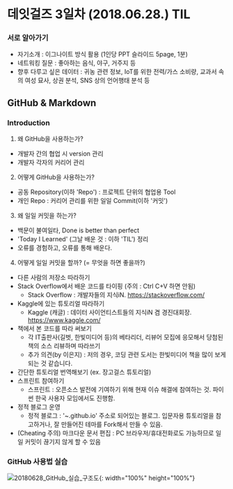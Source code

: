 
# 데잇걸즈 3일차 (2018.06.28.) TIL



### 서로 알아가기
- 자기소개 : 이그나이트 방식 활용 (1인당 PPT 슬라이드 5page, 1분)
- 네트워킹 질문 : 좋아하는 음식, 야구, 거주지 등
- 향후 다루고 싶은 데이터 : 귀농 관련 정보, IoT를 위한 전력/가스 소비량, 교과서 속의 여성 묘사, 상권 분석, SNS 상의 언어행태 분석 등



## GitHub & Markdown

### Introduction

1. 왜 GitHub을 사용하는가?
- 개발자 간의 협업 시 version 관리
- 개발자 각자의 커리어 관리

2. 어떻게 GitHub을 사용하는가?
- 공동 Repository(이하 'Repo') : 프로젝트 단위의 협업용 Tool
- 개인 Repo : 커리어 관리를 위한 일일 Commit(이하 '커밋')

3. 왜 일일 커밋을 하는가?
- 백문이 불여일타, Done is better than perfect
- 'Today I Learned' (그날 배운 것 : 이하 'TIL') 정리
- 오류를 경험하고, 오류를 통해 배운다.

4. 어떻게 일일 커밋을 할까? (= 무엇을 하면 좋을까?)
- 다른 사람의 저장소 따라하기
- Stack Overflow에서 배운 코드를 타이핑 (주의 : Ctrl C+V 하면 안됨)
    * Stack Overflow : 개발자들의 지식iN. https://stackoverflow.com/
- Kaggle에 있는 튜토리얼 따라하기
    * Kaggle (캐글) : 데이터 사이언티스트들의 지식iN 겸 경진대회장. https://www.kaggle.com/
- 책에서 본 코드를 따라 써보기
    * 각 IT출판사(길벗, 한빛미디어 등)의 베타리더, 리뷰어 모집에 응모해서 당첨된 책의 소스 리뷰하며 따라쓰기
    * 추가 의견(by 이은지) : 저의 경우, 코딩 관련 도서는 한빛미디어 책을 많이 보게 되는 것 같습니다.
- 간단한 튜토리얼 번역해보기 (ex. 장고걸스 튜토리얼)
- 스프린트 참여하기
    * 스프린트 : 오픈소스 발전에 기여하기 위해 현재 이슈 해결에 참여하는 것. 파이썬 한국 사용자 모임에서도 진행함.
- 정적 블로그 운영 
    * 정적 블로그 : '~.github.io' 주소로 되어있는 블로그. 입문자용 튜토리얼을 참고하거나, 잘 만들어진 테마를 Fork해서 만들 수 있음.
- (Cheating 주의) 마크다운 문서 편집 : PC 브라우저/휴대전화로도 가능하므로 일일 커밋이 끊기지 않게 할 수 있음


### GitHub 사용법 실습

![20180628_GitHub_실습_구조도](https://github.com/YoungestSalon/TIL/blob/master/TIL_20180628_GitHub.jpg?raw=true){: width="100%" height="100%"} 

